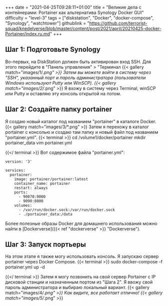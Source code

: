 +++
date = "2021-04-25T09:28:11+01:00"
title = "Великие дела с контейнерами: Portainer как альтернатива Synology Docker GUI"
difficulty = "level-3"
tags = ["diskstation", "Docker", "docker-compose", "Synology", "watchtower"]
githublink = "https://github.com/terrorist-squad/knedelverse/blob/master/content/post/2021/april/20210425-docker-Portainer/index.ru.md"
+++

## Шаг 1: Подготовьте Synology
Во-первых, на DiskStation должен быть активирован вход SSH. Для этого перейдите в "Панель управления" > "Терминал
{{< gallery match="images/1/*.png" >}}
Затем вы можете войти в систему через "SSH", указанный порт и пароль администратора (пользователи Windows используют Putty или WinSCP).
{{< gallery match="images/2/*.png" >}}
Я вхожу в систему через Terminal, winSCP или Putty и оставляю эту консоль открытой на потом.
## Шаг 2: Создайте папку portainer
Я создаю новый каталог под названием "portainer" в каталоге Docker.
{{< gallery match="images/3/*.png" >}}
Затем я перехожу в каталог portainer с консолью и создаю там папку и новый файл под названием "portainer.yml".
{{< terminal >}}
cd /volume1/docker/portainer
mkdir portainer_data
vim portainer.yml

{{</ terminal >}}
Вот содержимое файла "portainer.yml":
```
version: '3'

services:
  portainer:
    image: portainer/portainer:latest
    container_name: portainer
    restart: always
    ports:
      - 90070:9000
      - 9090:8000
    volumes:
      - /var/run/docker.sock:/var/run/docker.sock
      - ./portainer_data:/data

```
Более полезные образы Docker для домашнего использования можно найти в [Dockerverse]({{< ref "dockerverse" >}} "Dockerverse").
## Шаг 3: Запуск портьеры
На этом этапе я также могу использовать консоль. Я запускаю сервер portainer через Docker Compose.
{{< terminal >}}
sudo docker-compose -f portainer.yml up -d

{{</ terminal >}}
Затем я могу позвонить на свой сервер Portainer с IP дисковой станции и назначенным портом из "Шага 2". Я ввожу свой пароль администратора и выбираю локальный вариант.
{{< gallery match="images/4/*.png" >}}
Как видите, все работает отлично!
{{< gallery match="images/5/*.png" >}}
